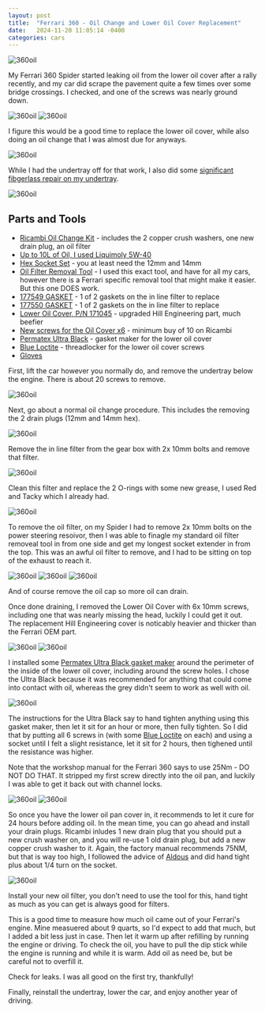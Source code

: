 ```yaml
---
layout: post
title:  "Ferrari 360 - Oil Change and Lower Oil Cover Replacement"
date:   2024-11-20 11:05:14 -0400
categories: cars
---
```


![360oil](/images/360oil/17.jpg)

My Ferrari 360 Spider started leaking oil from the lower oil cover after a rally recently, and my car did scrape the pavement quite a few times over some bridge crossings. I checked, and one of the screws was nearly ground down.

![360oil](/images/360oil/1.jpg)
![360oil](/images/360oil/11.jpg)

I figure this would be a good time to replace the lower oil cover, while also doing an oil change that I was almost due for anyways. 

![360oil](/images/360oil/3.jpg)

While I had the undertray off for that work, I also did some [significant fibgerlass repair on my undertray](https://rskelton.com/ferrari-360-undertray-repair/).

![360oil](/images/360oil/6.jpg)

## Parts and Tools
* [Ricambi Oil Change Kit](https://www.ricambiamerica.com/360ock-360-oil-change-kit.html) - includes the 2 copper crush washers, one new drain plug, an oil filter
* [Up to 10L of Oil, I used Liquimoly 5W-40](https://amzn.to/4eIl9YS)
* [Hex Socket Set](https://amzn.to/48UlDKh) - you at least need the 12mm and 14mm
* [Oil Filter Removal Tool](https://amzn.to/3YTk4Yh) - I used this exact tool, and have for all my cars, however there is a Ferrari specific removal tool that might make it easier. But this one DOES work. 
* [177549 GASKET](https://www.ricambiamerica.com/177549-gasket.html) - 1 of 2 gaskets on the in line filter to replace
* [177550 GASKET](https://www.ricambiamerica.com/177550-gasket.html) - 1 of 2 gaskets on the in line filter to replace
* [Lower Oil Cover, P/N 171045](https://www.ricambiamerica.com/171045-plate-cover-for-gearbox-loc-01.html) - upgraded Hill Engineering part, much beefier
* [New screws for the Oil Cover x6](https://www.ricambiamerica.com/16286121-screw-w-flange-6x-20.html) - minimum buy of 10 on Ricambi
* [Permatex Ultra Black](https://amzn.to/3OeM83p) - gasket maker for the lower oil cover
* [Blue Loctite](https://amzn.to/48TnX4h) - threadlocker for the lower oil cover screws
* [Gloves](https://amzn.to/48YyGdE)

First, lift the car however you normally do, and remove the undertray below the engine. There is about 20 screws to remove. 

![360oil](/images/360oil/2.jpg)

Next, go about a normal oil change procedure. This includes the removing the 2 drain plugs (12mm and 14mm hex). 

![360oil](/images/360oil/4.jpg)

Remove the in line filter from the gear box with 2x 10mm bolts and remove that filter. 

![360oil](/images/360oil/5.jpg)

Clean this filter and replace the 2 O-rings with some new grease, I used Red and Tacky which I already had.

![360oil](/images/360oil/7.jpg)

To remove the oil filter, on my Spider I had to remove 2x 10mm bolts on the power steering resoivor, then I was able to finagle my standard oil filter removeal tool in from one side and get my longest socket extender in from the top. This was an awful oil filter to remove, and I had to be sitting on top of the exhaust to reach it. 

![360oil](/images/360oil/8.jpg)
![360oil](/images/360oil/9.jpg)
![360oil](/images/360oil/10.jpg)

And of course remove the oil cap so more oil can drain. 

Once done draining, I removed the Lower Oil Cover with 6x 10mm screws, including one that was nearly missing the head, luckily I could get it out. The replacement Hill Engineering cover is noticably heavier and thicker than the Ferrari OEM part. 

![360oil](/images/360oil/12.jpg)
![360oil](/images/360oil/13.jpg)

I installed some [Permatex Ultra Black gasket maker](https://amzn.to/3OeM83p) around the perimeter of the inside of the lower oil cover, including around the screw holes. I chose the Ultra Black because it was recommended for anything that could come into contact with oil, whereas the grey didn't seem to work as well with oil. 

![360oil](/images/360oil/18.jpg)

The instructions for the Ultra Black say to hand tighten anything using this gasket maker, then let it sit for an hour or more, then fully tighten. So I did that by putting all 6 screws in (with some [Blue Loctite](https://amzn.to/48TnX4h) on each) and using a socket until I felt a slight resistance, let it sit for 2 hours, then tighened until the resistance was higher. 

Note that the workshop manual for the Ferrari 360 says to use 25Nm - DO NOT DO THAT. It stripped my first screw directly into the oil pan, and luckily I was able to get it back out with channel locks. 

![360oil](/images/360oil/14.jpg)
![360oil](/images/360oil/15.jpg)

So once you have the lower oil pan cover in, it recommends to let it cure for 24 hours before adding oil. In the mean time, you can go ahead and install your drain plugs. Ricambi inludes 1 new drain plug that you should put a new crush washer on, and you will re-use 1 old drain plug, but add a new copper crush washer to it. Again, the factory manual recommends 75NM, but that is way too high, I followed the advice of [Aldous](https://aldousvoice.com/2012/11/27/ferrari-360-annual-service/) and did hand tight plus about 1/4 turn on the socket. 

![360oil](/images/360oil/16.jpg)

Install your new oil filter, you don't need to use the tool for this, hand tight as much as you can get is always good for filters. 

This is a good time to measure how much oil came out of your Ferrari's engine. Mine measuered about 9 quarts, so I'd expect to add that much, but I added a bit less just in case. Then let it warm up after refilling by running the engine or driving. To check the oil, you have to pull the dip stick while the engine is running and while it is warm. Add oil as need be, but be careful not to overfill it. 

Check for leaks. I was all good on the first try, thankfully! 

Finally, reinstall the undertray, lower the car, and enjoy another year of driving. 